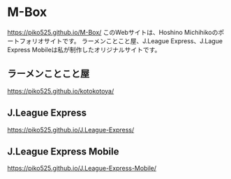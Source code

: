 # M-Box
https://piko525.github.io/M-Box/
このWebサイトは、Hoshino Michihikoのポートフォリオサイトです。
ラーメンことこと屋、J.League Express、J.Lague Express Mobileは私が制作したオリジナルサイトです。

## ラーメンことこと屋
https://piko525.github.io/kotokotoya/
## J.League Express
https://piko525.github.io/J.League-Express/
## J.League Express Mobile
https://piko525.github.io/J.League-Express-Mobile/

